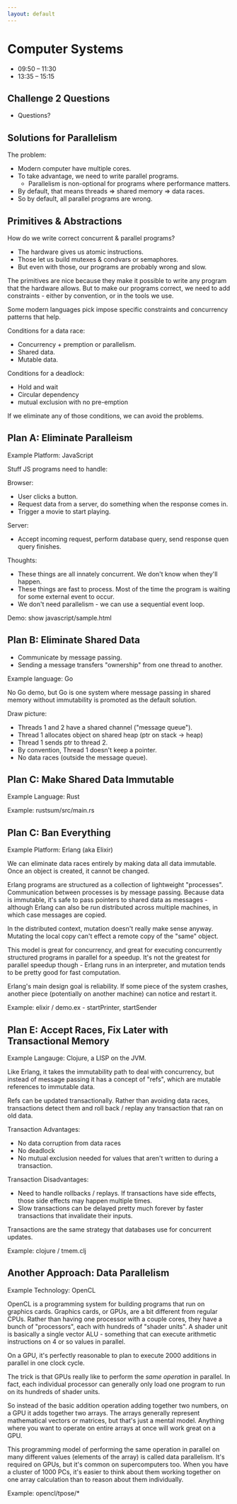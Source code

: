 ```yaml
---
layout: default
---
```


# Computer Systems

 - 09:50 – 11:30
 - 13:35 – 15:15

## Challenge 2 Questions

 - Questions?

## Solutions for Parallelism

The problem:

 - Modern computer have multiple cores.
 - To take advantage, we need to write parallel programs.
   - Parallelism is non-optional for programs where performance matters.
 - By default, that means threads => shared memory => data races.
 - So by default, all parallel programs are wrong.


## Primitives & Abstractions

How do we write correct concurrent & parallel programs?

 - The hardware gives us atomic instructions.
 - Those let us build mutexes & condvars or semaphores.
 - But even with those, our programs are probably wrong and slow.

The primitives are nice because they make it possible to write any program that
the hardware allows. But to make our programs correct, we need to add
constraints - either by convention, or in the tools we use.

Some modern languages pick impose specific constraints and concurrency patterns
that help.

Conditions for a data race:

 - Concurrency + premption or parallelism. 
 - Shared data.
 - Mutable data.
 
 Conditions for a deadlock:

  - Hold and wait
  - Circular dependency
  - mutual exclusion with no pre-emption

If we eliminate any of those conditions, we can avoid the problems.


## Plan A: Eliminate Paralleism 

Example Platform: JavaScript

Stuff JS programs need to handle:

Browser:

 - User clicks a button.
 - Request data from a server, do something when the response comes in.
 - Trigger a movie to start playing.

Server:

 - Accept incoming request, perform database query, send response quen query finishes.

Thoughts:

 - These things are all innately concurrent. We don't know when they'll happen.
 - These things are fast to process. Most of the time the program is waiting for
   some external event to occur.
 - We don't need parallelism - we can use a sequential event loop.

Demo: show javascript/sample.html


## Plan B: Eliminate Shared Data

 - Communicate by message passing.
 - Sending a message transfers "ownership" from one thread to another.

Example language: Go

No Go demo, but Go is one system where message passing in shared memory
without immutability is promoted as the default solution.

Draw picture:

 - Threads 1 and 2 have a shared channel ("message queue").
 - Thread 1 allocates object on shared heap (ptr on stack -> heap)
 - Thread 1 sends ptr to thread 2.
 - By convention, Thread 1 doesn't keep a pointer.
 - No data races (outside the message queue).

## Plan C: Make Shared Data Immutable

Example Language: Rust

Example: rustsum/src/main.rs


## Plan C: Ban Everything

Example Platform: Erlang (aka Elixir)

We can eliminate data races entirely by making data all data immutable. Once an
object is created, it cannot be changed.

Erlang programs are structured as a collection of lightweight "processes".
Communication between processes is by message passing. Because data is
immutable, it's safe to pass pointers to shared data as messages - although
Erlang can also be run distributed across multiple machines, in which case
messages are copied.

In the distributed context, mutation doesn't really make sense anyway.
Mutating the local copy can't effect a remote copy of the "same" object.

This model is great for concurrency, and great for executing concurrently
structured programs in parallel for a speedup. It's not the greatest for
parallel speedup though - Erlang runs in an interpreter, and mutation tends to
be pretty good for fast computation.

Erlang's main design goal is reliability. If some piece of the system crashes,
another piece (potentially on another machine) can notice and restart it.

Example: elixir / demo.ex - startPrinter, startSender


## Plan E: Accept Races, Fix Later with Transactional Memory

Example Langauge: Clojure, a LISP on the JVM.

Like Erlang, it takes the immutability path to deal with concurrency, but
instead of message passing it has a concept of "refs", which are mutable
references to immutable data.

Refs can be updated transactionally. Rather than avoiding data races,
transactions detect them and roll back / replay any transaction that ran on old
data.

Transaction Advantages: 

 - No data corruption from data races
 - No deadlock
 - No mutual exclusion needed for values that aren't written to during a transaction.

Transaction Disadvantages:

 - Need to handle rollbacks / replays. If transactions have side effects, those
   side effects may happen multiple times.
 - Slow transactions can be delayed pretty much forever by faster transactions
   that invalidate their inputs.

Transactions are the same strategy that databases use for concurrent updates.

Example: clojure / tmem.clj


## Another Approach: Data Parallelism

Example Technology: OpenCL

OpenCL is a programming system for building programs that run on graphics
cards. Graphics cards, or GPUs, are a bit different from regular CPUs. Rather
than having one processor with a couple cores, they have a bunch of
"processors", each with hundreds of "shader units". A shader unit is basically
 a single vector ALU - something that can execute arithmetic instructions on
4 or so values in parallel.

On a GPU, it's perfectly reasonable to plan to execute 2000 additions in
parallel in one clock cycle.

The trick is that GPUs really like to perform the *same operation* in parallel.
In fact, each individual processor can generally only load one program to run
on its hundreds of shader units.

So instead of the basic addition operation adding together two numbers, on a
GPU it adds together two arrays. The arrays generally represent mathematical
vectors or matrices, but that's just a mental model. Anything where you want
to operate on entire arrays at once will work great on a GPU.

This programming model of performing the same operation in parallel on many
different values (elements of the array) is called data parallelism. It's
required on GPUs, but it's common on supercomputers too. When you have a
cluster of 1000 PCs, it's easier to think about them working together on one
array calculation than to reason about them individually.

Example: opencl/tpose/*

